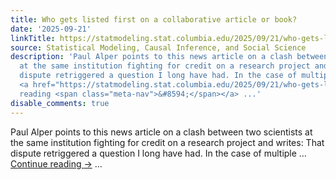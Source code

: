 ```yaml
---
title: Who gets listed first on a collaborative article or book?
date: '2025-09-21'
linkTitle: https://statmodeling.stat.columbia.edu/2025/09/21/who-gets-listed-first-on-a-collaborative-article-or-book/
source: Statistical Modeling, Causal Inference, and Social Science
description: 'Paul Alper points to this news article on a clash between two scientists
  at the same institution fighting for credit on a research project and writes: That
  dispute retriggered a question I long have had. In the case of multiple &#8230;
  <a href="https://statmodeling.stat.columbia.edu/2025/09/21/who-gets-listed-first-on-a-collaborative-article-or-book/">Continue
  reading <span class="meta-nav">&#8594;</span></a> ...'
disable_comments: true
---
```

Paul Alper points to this news article on a clash between two scientists at the same institution fighting for credit on a research project and writes: That dispute retriggered a question I long have had. In the case of multiple &#8230; <a href="https://statmodeling.stat.columbia.edu/2025/09/21/who-gets-listed-first-on-a-collaborative-article-or-book/">Continue reading <span class="meta-nav">&#8594;</span></a> ...